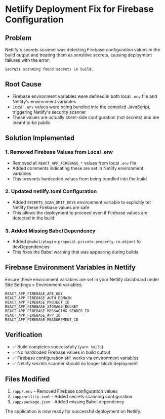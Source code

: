 # Netlify Deployment Fix for Firebase Configuration

## Problem
Netlify's secrets scanner was detecting Firebase configuration values in the build output and treating them as sensitive secrets, causing deployment failures with the error:
```
Secrets scanning found secrets in build.
```

## Root Cause
- Firebase environment variables were defined in both local `.env` file and Netlify's environment variables
- Local `.env` values were being bundled into the compiled JavaScript, triggering Netlify's security scanner
- These values are actually client-side configuration (not secrets) and are meant to be public

## Solution Implemented

### 1. Removed Firebase Values from Local .env
- Removed all `REACT_APP_FIREBASE_*` values from local `.env` file
- Added comments indicating these are set in Netlify environment variables
- This prevents hardcoded values from being bundled into the build

### 2. Updated netlify.toml Configuration
- Added `SECRETS_SCAN_OMIT_KEYS` environment variable to explicitly tell Netlify these Firebase values are safe
- This allows the deployment to proceed even if Firebase values are detected in the build

### 3. Added Missing Babel Dependency
- Added `@babel/plugin-proposal-private-property-in-object` to devDependencies
- This fixes the Babel warning that was appearing during builds

## Firebase Environment Variables in Netlify
Ensure these environment variables are set in your Netlify dashboard under Site Settings > Environment variables:

```
REACT_APP_FIREBASE_API_KEY
REACT_APP_FIREBASE_AUTH_DOMAIN
REACT_APP_FIREBASE_PROJECT_ID
REACT_APP_FIREBASE_STORAGE_BUCKET
REACT_APP_FIREBASE_MESSAGING_SENDER_ID
REACT_APP_FIREBASE_APP_ID
REACT_APP_FIREBASE_MEASUREMENT_ID
```

## Verification
- ✅ Build completes successfully (`yarn build`)
- ✅ No hardcoded Firebase values in build output
- ✅ Firebase configuration still works via environment variables
- ✅ Netlify secrets scanner should no longer block deployment

## Files Modified
1. `/app/.env` - Removed Firebase configuration values
2. `/app/netlify.toml` - Added secrets scanning configuration
3. `/app/package.json` - Added missing Babel dependency

The application is now ready for successful deployment on Netlify.